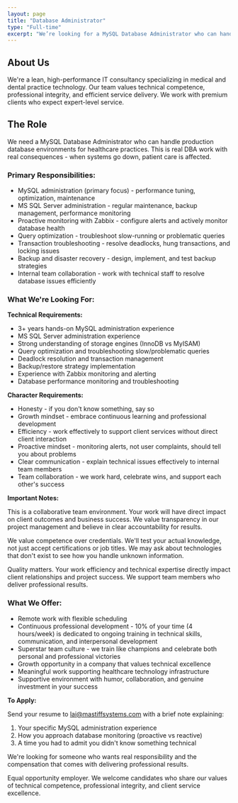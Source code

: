 ```yaml
---
layout: page
title: "Database Administrator"
type: "Full-time"
excerpt: "We’re looking for a MySQL Database Administrator who can handle production database environments for healthcare practices. "
---
```


## About Us

We're a lean, high-performance IT consultancy specializing in medical and dental practice technology. Our team values technical competence, professional integrity, and efficient service delivery. We work with premium clients who expect expert-level service.


## The Role

We need a MySQL Database Administrator who can handle production database environments for healthcare practices. This is real DBA work with real consequences - when systems go down, patient care is affected.

### Primary Responsibilities:

- MySQL administration (primary focus) - performance tuning, optimization, maintenance
- MS SQL Server administration - regular maintenance, backup management, performance monitoring
- Proactive monitoring with Zabbix - configure alerts and actively monitor database health
- Query optimization - troubleshoot slow-running or problematic queries
- Transaction troubleshooting - resolve deadlocks, hung transactions, and locking issues
- Backup and disaster recovery - design, implement, and test backup strategies
- Internal team collaboration - work with technical staff to resolve database issues efficiently


### What We're Looking For:

**Technical Requirements:**

- 3+ years hands-on MySQL administration experience
- MS SQL Server administration experience
- Strong understanding of storage engines (InnoDB vs MyISAM)
- Query optimization and troubleshooting slow/problematic queries
- Deadlock resolution and transaction management
- Backup/restore strategy implementation
- Experience with Zabbix monitoring and alerting
- Database performance monitoring and troubleshooting

**Character Requirements:**

- Honesty - if you don't know something, say so
- Growth mindset - embrace continuous learning and professional development
- Efficiency - work effectively to support client services without direct client interaction
- Proactive mindset - monitoring alerts, not user complaints, should tell you about problems
- Clear communication - explain technical issues effectively to internal team members
- Team collaboration - we work hard, celebrate wins, and support each other's success

**Important Notes:**

This is a collaborative team environment. Your work will have direct impact on client outcomes and business success. We value transparency in our project management and believe in clear accountability for results.

We value competence over credentials. We'll test your actual knowledge, not just accept certifications or job titles. We may ask about technologies that don't exist to see how you handle unknown information.

Quality matters. Your work efficiency and technical expertise directly impact client relationships and project success. We support team members who deliver professional results.


### What We Offer:

- Remote work with flexible scheduling
- Continuous professional development - 10% of your time (4 hours/week) is dedicated to ongoing training in technical skills, communication, and interpersonal development
- Superstar team culture - we train like champions and celebrate both personal and professional victories
- Growth opportunity in a company that values technical excellence
- Meaningful work supporting healthcare technology infrastructure
- Supportive environment with humor, collaboration, and genuine investment in your success


**To Apply:**

Send your resume to [lai@mastiffsystems.com](mailto:lai@mastiffsystems.com) with a brief note explaining:

1. Your specific MySQL administration experience
2. How you approach database monitoring (proactive vs reactive)
3. A time you had to admit you didn't know something technical


We're looking for someone who wants real responsibility and the compensation that comes with delivering professional results.

Equal opportunity employer. We welcome candidates who share our values of technical competence, professional integrity, and client service excellence.